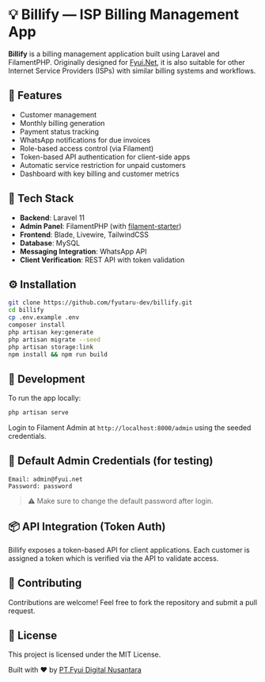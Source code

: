 # 💡 Billify — ISP Billing Management App

**Billify** is a billing management application built using Laravel and FilamentPHP. Originally designed for [Fyui.Net](https://fyui.net), it is also suitable for other Internet Service Providers (ISPs) with similar billing systems and workflows.

## 🚀 Features

- Customer management
- Monthly billing generation
- Payment status tracking
- WhatsApp notifications for due invoices
- Role-based access control (via Filament)
- Token-based API authentication for client-side apps
- Automatic service restriction for unpaid customers
- Dashboard with key billing and customer metrics

## 🧰 Tech Stack

- **Backend**: Laravel 11
- **Admin Panel**: FilamentPHP (with [filament-starter](https://github.com/ryangjchandler/filament-starter))
- **Frontend**: Blade, Livewire, TailwindCSS
- **Database**: MySQL
- **Messaging Integration**: WhatsApp API
- **Client Verification**: REST API with token validation

## ⚙️ Installation

```bash
git clone https://github.com/fyutaru-dev/billify.git
cd billify
cp .env.example .env
composer install
php artisan key:generate
php artisan migrate --seed
php artisan storage:link
npm install && npm run build
```

## 🧪 Development

To run the app locally:

```bash
php artisan serve
```

Login to Filament Admin at `http://localhost:8000/admin` using the seeded credentials.

## 🔐 Default Admin Credentials (for testing)

```
Email: admin@fyui.net
Password: password
```

> ⚠️ Make sure to change the default password after login.

## 📦 API Integration (Token Auth)

Billify exposes a token-based API for client applications. Each customer is assigned a token which is verified via the API to validate access.

## 🤝 Contributing

Contributions are welcome! Feel free to fork the repository and submit a pull request.

## 📄 License

This project is licensed under the MIT License.


Built with ❤️ by [PT.Fyui Digital Nusantara](https://fyui.net)

